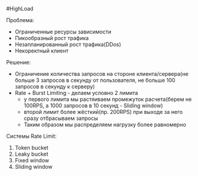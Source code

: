#HighLoad 

Проблема:
- Ограниченные ресурсы зависимости
- Пикообразный рост трафика
- Незапланированный рост трафика(DDos)
- Некоректный клиент

Решение:
- Ограничение количества запросов на стороне клиента/сервера(не больше 3 запросов в секунду от пользователя, не больше 100 запросов в секунду к серверу)
- Rate + Burst Limiting - делаем условно 2 лимита
	- у первого лимита мы растяиваем промежуток расчета(берем не 100RPS, а 1000 запросов в 10 секунд - Sliding window)
	- второй лимит более жёсткий(пр. 200RPS) при выходе за него сразу отбрасываем запросы
	- Таким образом мы распределяем нагрузку более равномерно

Системы Rate Limit:
1. Token bucket
2. Leaky bucket
3. Fixed window
4. Sliding window